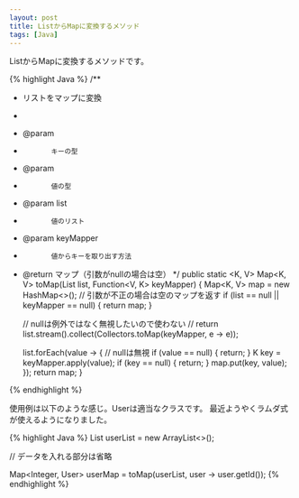 ```yaml
---
layout: post
title: ListからMapに変換するメソッド
tags: [Java]
---
```

ListからMapに変換するメソッドです。

{% highlight Java  %}
/**
 * リストをマップに変換
 * 
 * @param <K>
 *            キーの型
 * @param <V>
 *            値の型
 * @param list
 *            値のリスト
 * @param keyMapper
 *            値からキーを取り出す方法
 * @return マップ（引数がnullの場合は空）
 */
public static <K, V> Map<K, V> toMap(List<V> list, Function<V, K> keyMapper) {
	Map<K, V> map = new HashMap<>();
	// 引数が不正の場合は空のマップを返す
	if (list == null || keyMapper == null) {
		return map;
	}

	// nullは例外ではなく無視したいので使わない
	// return list.stream().collect(Collectors.toMap(keyMapper, e -> e));

	list.forEach(value -> {
		// nullは無視
		if (value == null) {
			return;
		}
		K key = keyMapper.apply(value);
		if (key == null) {
			return;
		}
		map.put(key, value);
	});
	return map;
}

{% endhighlight %}



使用例は以下のような感じ。Userは適当なクラスです。
最近ようやくラムダ式が使えるようになりました。


{% highlight Java  %}
List<User> userList = new ArrayList<>();

// データを入れる部分は省略

Map<Integer, User> userMap = toMap(userList, user -> user.getId());
{% endhighlight %}

